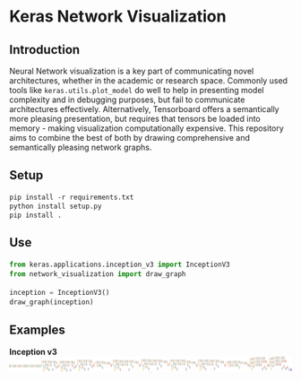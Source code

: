 # Keras Network Visualization

## Introduction
Neural Network visualization is a key part of communicating novel architectures, whether in the academic or research space. Commonly used tools like ```keras.utils.plot_model``` do well to help in presenting model complexity and in debugging purposes, but fail to communicate architectures effectively. Alternatively, Tensorboard offers a semantically more pleasing presentation, but requires that tensors be loaded into memory - making visualization computationally expensive. This repository aims to combine the best of both by drawing comprehensive and semantically pleasing network graphs.

## Setup
```shell
pip install -r requirements.txt
python install setup.py 
pip install . 
```

## Use
```python
from keras.applications.inception_v3 import InceptionV3
from network_visualization import draw_graph

inception = InceptionV3()
draw_graph(inception)
```

## Examples
**Inception v3**
<img src="inception_v3.png">


